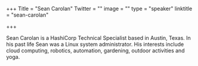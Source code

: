 +++
Title = "Sean Carolan"
Twitter = ""
image = ""
type = "speaker"
linktitle = "sean-carolan"

+++

Sean Carolan is a HashiCorp Technical Specialist based in Austin, Texas. In his past life Sean was a Linux system administrator. His interests include cloud computing, robotics, automation, gardening, outdoor activities and yoga.
